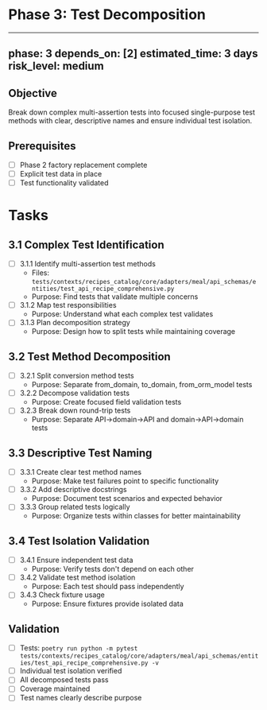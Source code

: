 # Phase 3: Test Decomposition

---
phase: 3
depends_on: [2]
estimated_time: 3 days
risk_level: medium
---

## Objective
Break down complex multi-assertion tests into focused single-purpose test methods with clear, descriptive names and ensure individual test isolation.

## Prerequisites
- [ ] Phase 2 factory replacement complete
- [ ] Explicit test data in place
- [ ] Test functionality validated

# Tasks

## 3.1 Complex Test Identification
- [ ] 3.1.1 Identify multi-assertion test methods
  - Files: `tests/contexts/recipes_catalog/core/adapters/meal/api_schemas/entities/test_api_recipe_comprehensive.py`
  - Purpose: Find tests that validate multiple concerns
- [ ] 3.1.2 Map test responsibilities
  - Purpose: Understand what each complex test validates
- [ ] 3.1.3 Plan decomposition strategy
  - Purpose: Design how to split tests while maintaining coverage

## 3.2 Test Method Decomposition
- [ ] 3.2.1 Split conversion method tests
  - Purpose: Separate from_domain, to_domain, from_orm_model tests
- [ ] 3.2.2 Decompose validation tests
  - Purpose: Create focused field validation tests
- [ ] 3.2.3 Break down round-trip tests
  - Purpose: Separate API→domain→API and domain→API→domain tests

## 3.3 Descriptive Test Naming
- [ ] 3.3.1 Create clear test method names
  - Purpose: Make test failures point to specific functionality
- [ ] 3.3.2 Add descriptive docstrings
  - Purpose: Document test scenarios and expected behavior
- [ ] 3.3.3 Group related tests logically
  - Purpose: Organize tests within classes for better maintainability

## 3.4 Test Isolation Validation
- [ ] 3.4.1 Ensure independent test data
  - Purpose: Verify tests don't depend on each other
- [ ] 3.4.2 Validate test method isolation
  - Purpose: Each test should pass independently
- [ ] 3.4.3 Check fixture usage
  - Purpose: Ensure fixtures provide isolated data

## Validation
- [ ] Tests: `poetry run python -m pytest tests/contexts/recipes_catalog/core/adapters/meal/api_schemas/entities/test_api_recipe_comprehensive.py -v`
- [ ] Individual test isolation verified
- [ ] All decomposed tests pass
- [ ] Coverage maintained
- [ ] Test names clearly describe purpose 